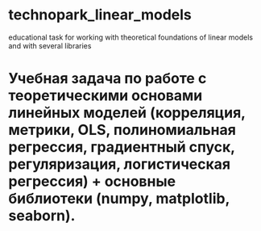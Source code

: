 # technopark_linear_models
educational task for working with theoretical foundations of linear models and with several libraries
# Учебная задача по работе с теоретическими основами линейных моделей (корреляция, метрики, OLS, полиномиальная регрессия, градиентный спуск, регуляризация, логистическая регрессия) + основные библиотеки (numpy, matplotlib, seaborn).
